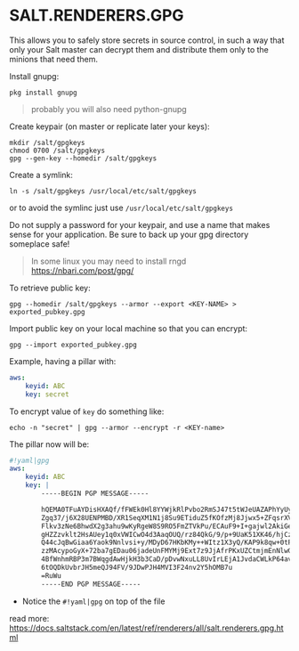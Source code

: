 # SALT.RENDERERS.GPG

This allows you to safely store secrets in source control, in such a way that
only your Salt master can decrypt them and distribute them only to the minions
that need them.

Install gnupg:

    pkg install gnupg

> probably you will also need python-gnupg

Create keypair (on master or replicate later your keys):

    mkdir /salt/gpgkeys
    chmod 0700 /salt/gpgkeys
    gpg --gen-key --homedir /salt/gpgkeys

Create a symlink:

    ln -s /salt/gpgkeys /usr/local/etc/salt/gpgkeys

or to avoid the symlinc just use ``/usr/local/etc/salt/gpgkeys``

Do not supply a password for your keypair, and use a name that makes sense for
your application. Be sure to back up your gpg directory someplace safe!

> In some linux you may need to install rngd https://nbari.com/post/gpg/

To retrieve public key:

    gpg --homedir /salt/gpgkeys --armor --export <KEY-NAME> > exported_pubkey.gpg

Import public key on your local machine so that you can encrypt:

    gpg --import exported_pubkey.gpg

Example, having a pillar with:

```yaml
aws:
    keyid: ABC
    key: secret
```

To encrypt value of ``key`` do something like:

    echo -n "secret" | gpg --armor --encrypt -r <KEY-name>

The pillar now will be:

```yaml
#!yaml|gpg
aws:
    keyid: ABC
    key: |
		-----BEGIN PGP MESSAGE-----

		hQEMA0TFuAYDisHXAQf/fFWEk0Hl8YYWjkRlPvbo2RmSJ47t5tWJeUAZAPhYyUyd
		Zgq37/j6X28UENPMBD/XR1SeqXM1N1j8Su9ETiduZ5fKOfzMj8Jjwx5+ZFqsrXVD
		Flkv3zNe6BhwdX2g3ahu9wKyRgeW8S9RO5FmZTVkPu/ECAuF9+I+gajwl2AkiGe7
		gHZZzvklt2HsAUey1q0xVWICwO4d3AaqOUQ/rz84QkG/9/p+9UaK51XK46/hjCzT
		Q44cJqBwGiaa6Yaok9Nnlvsi+y/MDyD67HKbKMy++WItz1X3yQ/KAP9k8qw+0tPW
		zzMAcypoGyX+72ba7gEDau06jadeUnFMYMj9Ext7z9JjAfrPKxUZCtmjmEnNlwGc
		4BfWnhmRBP3m7BWqgdAwHjkH3b3CaD/pDvwNxuLL8UvIrLEjA1JvdaCWLkP64avp
		6tOQDkUvbrJH5meQJ94FV/9JDwPJH4MVI3F24nv2Y5hOMB7u
		=RuWu
		-----END PGP MESSAGE-----
```

* Notice the ``#!yaml|gpg`` on top of the file


read more: https://docs.saltstack.com/en/latest/ref/renderers/all/salt.renderers.gpg.html
